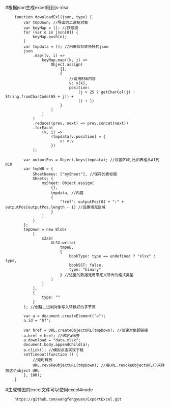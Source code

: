 #根据json生成excel用到js-xlsx

        function downloadExl(json, type) {
            var tmpDown; //导出的二进制对象
            var keyMap = []; //获取键
            for (var o in json[0]) {
                keyMap.push(o);
            }
            var tmpdata = []; //用来保存转换好的json
            json
                .map((v, i) =>
                    keyMap.map((k, j) =>
                        Object.assign(
                            {},
                            {
                                //运用ES6内容
                                v: v[k],
                                position:
                                    (j > 25 ? getCharCol(j) : String.fromCharCode(65 + j)) +
                                    (i + 1)
                            }
                        )
                    )
                )
                .reduce((prev, next) => prev.concat(next))
                .forEach(
                    (v, i) =>
                        (tmpdata[v.position] = {
                            v: v.v
                        })
                );

            var outputPos = Object.keys(tmpdata); //设置区域,比如表格从A1到D10
            var tmpWB = {
                SheetNames: ["mySheet"], //保存的表标题
                Sheets: {
                    mySheet: Object.assign(
                        {},
                        tmpdata, //内容
                        {
                            "!ref": outputPos[0] + ":" + outputPos[outputPos.length - 1] //设置填充区域
                        }
                    )
                }
            };
            tmpDown = new Blob(
                [
                    s2ab(
                        XLSX.write(
                            tmpWB,
                            {
                                bookType: type == undefined ? "xlsx" : type,
                                bookSST: false,
                                type: "binary"
                            } //这里的数据是用来定义导出的格式类型
                        )
                    )
                ],
                {
                    type: ""
                }
            ); //创建二进制对象写入转换好的字节流

            var a = document.createElement("a");
            a.id = "hf";

            var href = URL.createObjectURL(tmpDown); //创建对象超链接
            a.href = href; //绑定a标签
            a.download = "data.xlsx";
            document.body.appendChild(a);
            a.click(); //模拟点击实现下载
            setTimeout(function () {
                //延时释放
                URL.revokeObjectURL(tmpDown); //用URL.revokeObjectURL()来释放这个object URL
            }, 100);
        }


#生成带图的excel文件可以使用excel4node

        https://github.com/wangfengyuan/ExportExcel.git